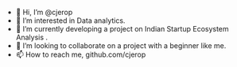 - 👋 Hi, I’m @cjerop
- 👀 I’m interested in Data analytics.
- 🌱 I’m currently developing a project on Indian Startup Ecosystem Analysis .
- 💞️ I’m looking to collaborate on a project with a beginner like me.
- 📫 How to reach me, github.com/cjerop

<!---
cjerop/cjerop is a ✨ special ✨ repository because its `README.md` (this file) appears on your GitHub profile.
You can click the Preview link to take a look at your changes.
--->
